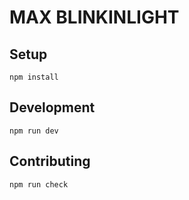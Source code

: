 # MAX BLINKINLIGHT

## Setup

    npm install


## Development

    npm run dev


## Contributing

    npm run check
